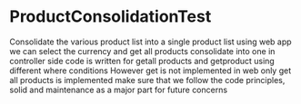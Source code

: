 # ProductConsolidationTest
Consolidate the various product list into a single product list 
using web app we can select the currency and get all products consolidate into one 
in controller side code is written for getall products and getproduct using different where conditions 
However get is not implemented in web only get all products is implemented 
make sure that we follow the code principles, solid and maintenance as a major part for future concerns 
